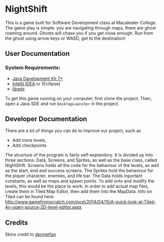 # NightShift
This is a game built for Software Development class at Macalester College.
The game play is simple: you are navigating through maps, there are ghost roaming around. Ghosts will chase you if you get close enough. Run from the ghost using arrow keys or WASD, get to the destination!
## User Documentation
### System Requirements:
+ [Java Davelopment Kit 7+](http://www.oracle.com/technetwork/java/javase/downloads/index-jsp-138363.html)
+ [Intellij IDEA](https://www.jetbrains.com/idea/) or [Ecllipse]
+ [libgdx](https://github.com/libgdx/libgdx/wiki/Project-Setup-Gradle)

To get this game running on your computer, first clone the project. Then, open a Java SDE and run ```DesktopLauncher``` in the project.

## Developer Documentation
There are a lot of things you can do to improve our project, such as
+ Add more levels,
+ Add checkpoints

The structure of the program is fairly self-explanitory. It is divided up into three sections: Data, Screens, and Sprites, as well as the base class, called NightShift. Screens holds all the code for the behaviour of the levels, as well as the start, end and success screens. The Sprites hold the behaviour for the player character, enemies, and life bar. The Data holds inportant constants, as well as maps and spawn points. To add onto and modify the levels, this would be the place to work.
In order to add actual map files, create them in Tiled Map Editor, then add them into the MapData. Info on Tiled can be found here:
http://www.gamefromscratch.com/post/2014/04/15/A-quick-look-at-Tiled-An-open-source-2D-level-editor.aspx

## Credits
Skins credit to [dermetfan](https://bitbucket.org/dermetfan/libgdx-utils/wiki/Home)
